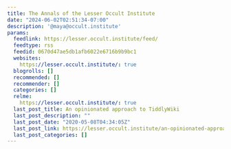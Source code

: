 ```yaml
---
title: The Annals of the Lesser Occult Institute
date: "2024-06-02T02:51:34-07:00"
description: '@maya@occult.institute'
params:
  feedlink: https://lesser.occult.institute/feed/
  feedtype: rss
  feedid: 0670d47ae5db1afb6022e6716b9b9bc1
  websites:
    https://lesser.occult.institute/: true
  blogrolls: []
  recommended: []
  recommender: []
  categories: []
  relme:
    https://lesser.occult.institute/: true
  last_post_title: An opinionated approach to TiddlyWiki
  last_post_description: ""
  last_post_date: "2020-05-08T04:34:05Z"
  last_post_link: https://lesser.occult.institute/an-opinionated-approach-to-tiddlywiki
  last_post_categories: []
---
```

